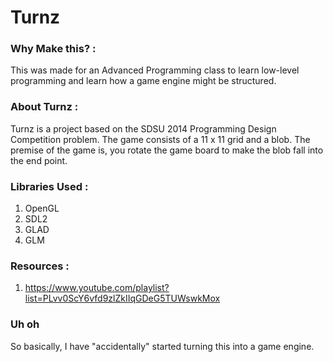 # Turnz

### Why Make this? :
This was made for an Advanced Programming class to learn low-level programming and 
learn how a game engine might be structured.

### About Turnz :
Turnz is a project based on the SDSU 2014 Programming Design Competition problem.
The game consists of a  11 x 11 grid and a blob. The premise of the game is, 
you rotate the game board to make the blob fall into the end point.

### Libraries Used :
1. OpenGL
2. SDL2
3. GLAD
4. GLM

### Resources :
1. https://www.youtube.com/playlist?list=PLvv0ScY6vfd9zlZkIIqGDeG5TUWswkMox

### Uh oh
So basically, I have "accidentally" started turning this into a game engine.
